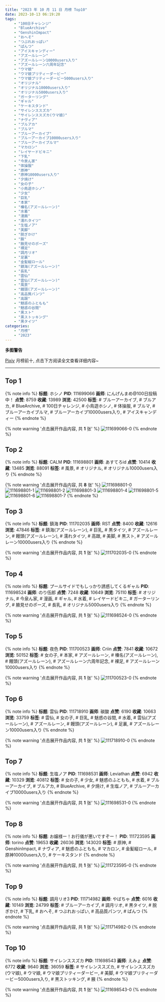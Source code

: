 ```yaml
---
title: "2023 年 10 月 11 日 月榜 Top10"
date: 2023-10-13 06:19:20
tags:
    - "100日チャレンジ"
    - "BlueArchive"
    - "GenshinImpact"
    - "おへそ"
    - "つぶれおっぱい"
    - "ぱんつ"
    - "アイスキャンディー"
    - "アズールレーン"
    - "アズールレーン10000users入り"
    - "アズールレーン六周年記念"
    - "ウマ娘"
    - "ウマ娘プリティーダービー"
    - "ウマ娘プリティーダービー5000users入り"
    - "オリジナル"
    - "オリジナル10000users入り"
    - "オリジナル5000users入り"
    - "ガーターリング"
    - "ギャル"
    - "ケーキスタンド"
    - "サイレンススズカ"
    - "サイレンススズカ(ウマ娘)"
    - "ナヴィア"
    - "ブルアカ"
    - "ブルマ"
    - "ブルーアーカイブ"
    - "ブルーアーカイブ10000users入り"
    - "ブルーアーカイブルマ"
    - "マカロン"
    - "レイヤードビキニ"
    - "下乳"
    - "今泉ん家"
    - "体操服"
    - "原神"
    - "原神10000users入り"
    - "夕焼け"
    - "女の子"
    - "小鳥遊ホシノ"
    - "少女"
    - "巨乳"
    - "本家"
    - "榛名(アズールレーン)"
    - "水着"
    - "漫画"
    - "濡れタイツ"
    - "生塩ノア"
    - "美脚"
    - "脱ぎかけ"
    - "腋"
    - "腋見せのポーズ"
    - "裸足"
    - "調月リオ"
    - "足裏"
    - "金髪縦ロール"
    - "鎮海(アズールレーン)"
    - "長乳"
    - "雲仙"
    - "雲仙(アズールレーン)"
    - "風景"
    - "饅頭(アズールレーン)"
    - "高品質パンツ"
    - "高跟"
    - "魅惑のふともも"
    - "魅惑の谷間"
    - "黒スト"
    - "黒ストッキング"
    - "黒タイツ"
categories:
    - "月榜"
    - "2023"
---
```


<i class="fa fa-triangle-exclamation"></i>**多图警告**<i class="fa fa-triangle-exclamation"></i>

[Pixiv](https://www.pixiv.net/) 月榜前十, 点击下方阅读全文查看详细内容~

<!-- more -->

---

## Top 1

{% note info %}
**标题**: ホシノ
**PID**: 111699066 **画师**: にんげんまめ@100日投稿中！
**点赞**: 8759 **收藏**: 13989 **浏览**: 42500
**标签**: # ブルーアーカイブ, # ブルアカ, # BlueArchive, # 100日チャレンジ, # 小鳥遊ホシノ, # 体操服, # ブルマ, # ブルーアーカイブルマ, # ブルーアーカイブ10000users入り, # アイスキャンディー
{% endnote %}

{% note warning '点击展开作品内容, 共 **1** 张' %}
![111699066-0](https://i.pixiv.re/img-original/img/2023/09/14/00/10/33/111699066_p0.png)
{% endnote %}

## Top 2

{% note info %}
**标题**: CALM
**PID**: 111698801 **画师**: あすてろid
**点赞**: 10414 **收藏**: 13485 **浏览**: 88091
**标签**: # 風景, # オリジナル, # オリジナル10000users入り
{% endnote %}

{% note warning '点击展开作品内容, 共 **8** 张' %}
![111698801-0](https://i.pixiv.re/img-original/img/2023/09/14/00/03/46/111698801_p0.jpg)
![111698801-1](https://i.pixiv.re/img-original/img/2023/09/14/00/03/46/111698801_p1.jpg)
![111698801-2](https://i.pixiv.re/img-original/img/2023/09/14/00/03/46/111698801_p2.jpg)
![111698801-3](https://i.pixiv.re/img-original/img/2023/09/14/00/03/46/111698801_p3.jpg)
![111698801-4](https://i.pixiv.re/img-original/img/2023/09/14/00/03/46/111698801_p4.jpg)
![111698801-5](https://i.pixiv.re/img-original/img/2023/09/14/00/03/46/111698801_p5.jpg)
![111698801-6](https://i.pixiv.re/img-original/img/2023/09/14/00/03/46/111698801_p6.jpg)
![111698801-7](https://i.pixiv.re/img-original/img/2023/09/14/00/03/46/111698801_p7.jpg)
{% endnote %}

## Top 3

{% note info %}
**标题**: 鎮海
**PID**: 111702035 **画师**: RST
**点赞**: 8400 **收藏**: 12616 **浏览**: 47846
**标签**: # 鎮海(アズールレーン), # 巨乳, # 黒タイツ, # アズールレーン, # 饅頭(アズールレーン), # 濡れタイツ, # 高跟, # 美脚, # 黒スト, # アズールレーン10000users入り
{% endnote %}

{% note warning '点击展开作品内容, 共 **1** 张' %}
![111702035-0](https://i.pixiv.re/img-original/img/2023/09/14/02/36/03/111702035_p0.jpg)
{% endnote %}

## Top 4

{% note info %}
**标题**: プールサイドでもしっかり誘惑してくるギャル
**PID**: 111698524 **画师**: のり伍郎
**点赞**: 7248 **收藏**: 10649 **浏览**: 75110
**标签**: # オリジナル, # 今泉ん家, # 漫画, # ギャル, # 水着, # レイヤードビキニ, # ガーターリング, # 腋見せのポーズ, # 長乳, # オリジナル5000users入り
{% endnote %}

{% note warning '点击展开作品内容, 共 **1** 张' %}
![111698524-0](https://i.pixiv.re/img-original/img/2023/09/14/00/00/42/111698524_p0.jpg)
{% endnote %}

## Top 5

{% note info %}
**标题**: 夜色
**PID**: 111700523 **画师**: Criin
**点赞**: 7841 **收藏**: 10672 **浏览**: 50152
**标签**: # 女の子, # 本家, # アズールレーン, # 榛名(アズールレーン), # 饅頭(アズールレーン), # アズールレーン六周年記念, # 裸足, # アズールレーン10000users入り
{% endnote %}

{% note warning '点击展开作品内容, 共 **1** 张' %}
![111700523-0](https://i.pixiv.re/img-original/img/2023/09/14/01/05/06/111700523_p0.jpg)
{% endnote %}

## Top 6

{% note info %}
**标题**: 雲仙
**PID**: 111718910 **画师**: 碳酸
**点赞**: 6190 **收藏**: 10663 **浏览**: 33759
**标签**: # 雲仙, # 女の子, # 巨乳, # 魅惑の谷間, # 水着, # 雲仙(アズールレーン), # アズールレーン, # 饅頭(アズールレーン), # 足裏, # アズールレーン10000users入り
{% endnote %}

{% note warning '点击展开作品内容, 共 **1** 张' %}
![111718910-0](https://i.pixiv.re/img-original/img/2023/09/14/21/24/26/111718910_p0.jpg)
{% endnote %}

## Top 7

{% note info %}
**标题**: 生塩ノア
**PID**: 111698531 **画师**: Leviathan
**点赞**: 6942 **收藏**: 10329 **浏览**: 40812
**标签**: # 女の子, # 少女, # 魅惑のふともも, # 水着, # ブルーアーカイブ, # ブルアカ, # BlueArchive, # 夕焼け, # 生塩ノア, # ブルーアーカイブ10000users入り
{% endnote %}

{% note warning '点击展开作品内容, 共 **1** 张' %}
![111698531-0](https://i.pixiv.re/img-original/img/2023/09/14/00/00/44/111698531_p0.png)
{% endnote %}

## Top 8

{% note info %}
**标题**: お嬢様ー！お行儀が悪いですぞー！
**PID**: 111723595 **画师**: torino
**点赞**: 19653 **收藏**: 26036 **浏览**: 143020
**标签**: # 原神, # GenshinImpact, # ナヴィア, # 魅惑のふともも, # マカロン, # 金髪縦ロール, # 原神10000users入り, # ケーキスタンド
{% endnote %}

{% note warning '点击展开作品内容, 共 **1** 张' %}
![111723595-0](https://i.pixiv.re/img-original/img/2023/09/15/00/00/28/111723595_p0.jpg)
{% endnote %}

## Top 9

{% note info %}
**标题**: 調月リオ3
**PID**: 111714982 **画师**: やばちゃ
**点赞**: 6016 **收藏**: 10149 **浏览**: 24799
**标签**: # ブルーアーカイブ, # 調月リオ, # 黒タイツ, # 脱ぎかけ, # 下乳, # おへそ, # つぶれおっぱい, # 高品質パンツ, # ぱんつ
{% endnote %}

{% note warning '点击展开作品内容, 共 **1** 张' %}
![111714982-0](https://i.pixiv.re/img-original/img/2023/09/14/18/58/39/111714982_p0.png)
{% endnote %}

## Top 10

{% note info %}
**标题**: サイレンススズカ
**PID**: 111698543 **画师**: えみょ
**点赞**: 6772 **收藏**: 9640 **浏览**: 36059
**标签**: # サイレンススズカ, # サイレンススズカ(ウマ娘), # ウマ娘, # ウマ娘プリティーダービー, # 美脚, # ウマ娘プリティーダービー5000users入り, # 黒ストッキング, # 腋
{% endnote %}

{% note warning '点击展开作品内容, 共 **1** 张' %}
![111698543-0](https://i.pixiv.re/img-original/img/2023/09/14/00/00/49/111698543_p0.jpg)
{% endnote %}
